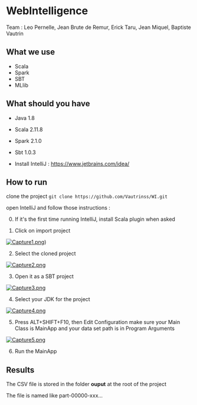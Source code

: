 # WebIntelligence

Team : Leo Pernelle, Jean Brute de Remur, Erick Taru, Jean Miquel, Baptiste Vautrin


## What we use 
- Scala
- Spark
- SBT
- MLlib


## What should you have

- Java 1.8
- Scala 2.11.8
- Spark 2.1.0
- Sbt 1.0.3

- Install IntelliJ : https://www.jetbrains.com/idea/


## How to run

clone the project
`git clone https://github.com/Vautrinss/WI.git`

open IntelliJ and follow those instructions :

0) If it's the first time running IntelliJ, install Scala plugin when asked


1) Click on import project

[![Capture1.png](https://s1.postimg.org/6aqrniufvj/Capture1.png)](https://postimg.org/image/9cmnoqvs2j/))

2) Select the cloned project

[![Capture2.png](https://s1.postimg.org/73hoh8jbb3/Capture2.png)](https://postimg.org/image/48p0bg44jf/)

3) Open it as a SBT project

[![Capture3.png](https://s1.postimg.org/4fs86vwa0v/Capture3.png)](https://postimg.org/image/16t4a88se3/)

4) Select your JDK for the project

[![Capture4.png](https://s1.postimg.org/51en7co8in/Capture4.png)](https://postimg.org/image/96a8jglel7/)

5) Press ALT+SHIFT+F10, then Edit Configuration 
make sure your Main Class is MainApp and your data set path is in Program Arguments

[![Capture5.png](https://s1.postimg.org/39keemxjkv/Capture5.png)](https://postimg.org/image/1ao7oas197/)

6) Run the MainApp

## Results 

The CSV file is stored in the folder **ouput** at the root of the project

The file is named like part-00000-xxx...
